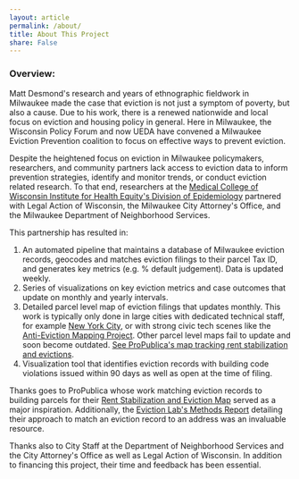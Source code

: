 ```yaml
---
layout: article
permalink: /about/
title: About This Project
share: False
---
```


### Overview:

Matt Desmond's research and years of ethnographic fieldwork in Milwaukee made the case that eviction is not just a symptom of poverty, but also a cause. Due to his work, there is a renewed nationwide and local focus on eviction and housing policy in general. Here in Milwaukee, the Wisconsin Policy Forum and now UEDA have convened a Milwaukee Eviction Prevention coalition to focus on effective ways to prevent eviction.

Despite the heightened focus on eviction in Milwaukee policymakers, researchers, and community partners lack access to eviction data to inform prevention strategies, identify and monitor trends, or conduct eviction related research. To that end, researchers at the [Medical College of Wisconsin Institute for Health Equity's Division of Epidemiology](https://www.mcw.edu/departments/epidemiology) partnered with Legal Action of Wisconsin, the Milwaukee City Attorney's Office, and the Milwaukee Department of Neighborhood Services.

This partnership has resulted in:

1. An automated pipeline that maintains a database of Milwaukee eviction records, geocodes and matches eviction filings to their parcel Tax ID, and generates key metrics (e.g. % default judgement). Data is updated weekly.
2. Series of visualizations on key eviction metrics and case outcomes that update on monthly and yearly intervals.
3. Detailed parcel level map of eviction filings that updates monthly. This work is typically only done in large cities with dedicated technical staff, for example [New York City](https://council.nyc.gov/data/evictions/#building-hist), or with strong civic tech scenes like the [Anti-Eviction Mapping Project](https://www.antievictionmap.com/index#/sf-evictions/). Other parcel level maps fail to update and soon become outdated. [See ProPublica's map tracking rent stabilization and evictions](https://projects.propublica.org/evictions/#15.99/40.8193/-73.9148).
4. Visualization tool that identifies eviction records with building code violations issued within 90 days as well as open at the time of filing. 

Thanks goes to ProPublica whose work matching eviction records to building parcels for their [Rent Stabilization and Eviction Map](https://projects.propublica.org/evictions/#15.99/40.8193/-73.9148) served as a major inspiration. Additionally, the [Eviction Lab's Methods Report](https://evictionlab.org/docs/Eviction%20Lab%20Methodology%20Report.pdf) detailing their approach to match an eviction record to an address was an invaluable resource. 

Thanks also to City Staff at the Department of Neighborhood Services and the City Attorney's Office as well as Legal Action of Wisconsin. In addition to financing this project, their time and feedback has been essential.
